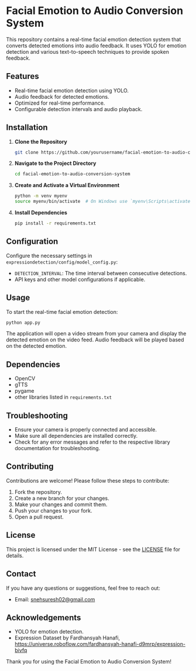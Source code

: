 # Facial Emotion to Audio Conversion System

This repository contains a real-time facial emotion detection system that converts detected emotions into audio feedback. It uses YOLO for emotion detection and various text-to-speech techniques to provide spoken feedback.

## Features

- Real-time facial emotion detection using YOLO.
- Audio feedback for detected emotions.
- Optimized for real-time performance.
- Configurable detection intervals and audio playback.

## Installation

1. **Clone the Repository**

    ```bash
    git clone https://github.com/yourusername/facial-emotion-to-audio-conversion-system.git
    ```

2. **Navigate to the Project Directory**

    ```bash
    cd facial-emotion-to-audio-conversion-system
    ```

3. **Create and Activate a Virtual Environment**

    ```bash
    python -m venv myenv
    source myenv/bin/activate  # On Windows use `myenv\Scripts\activate`
    ```

4. **Install Dependencies**

    ```bash
    pip install -r requirements.txt
    ```

## Configuration

Configure the necessary settings in `expressiondetection/config/model_config.py`:

 - `DETECTION_INTERVAL`: The time interval between consecutive detections.
 - API keys and other model configurations if applicable.

## Usage

 To start the real-time facial emotion detection:

 ```bash
 python app.py
 ```

 The application will open a video stream from your camera and display the detected emotion on the video feed. Audio feedback will be played based on the detected emotion.

 ## Dependencies

 - OpenCV
 - gTTS
 - pygame
 - other libraries listed in `requirements.txt`

## Troubleshooting

 - Ensure your camera is properly connected and accessible.
 - Make sure all dependencies are installed correctly.
 - Check for any error messages and refer to the respective library documentation for troubleshooting.

 ## Contributing

 Contributions are welcome! Please follow these steps to contribute:

 1. Fork the repository.
 2. Create a new branch for your changes.
 3. Make your changes and commit them.
 4. Push your changes to your fork.
 5. Open a pull request.

 ## License

 This project is licensed under the MIT License - see the [LICENSE](LICENSE) file for details.

 ## Contact

 If you have any questions or suggestions, feel free to reach out:

 - Email: snehsuresh02@gmail.com

 ## Acknowledgements

 - YOLO for emotion detection.
 - Expression Dataset by Fardhansyah Hanafi, https://universe.roboflow.com/fardhansyah-hanafi-d9mrp/expression-bivfq 


Thank you for using the Facial Emotion to Audio Conversion System!
